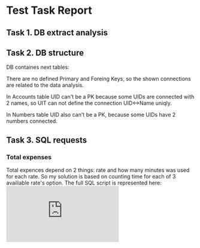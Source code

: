 <h1>Test Task Report </h1>

## Task 1. DB extract analysis



## Task 2. DB structure

DB containes next tables: 

There are no defined Primary and Foreing Keys, so the shown connections are related to the data analysis.

In Accounts table UID can't be a PK because some UIDs are connected with 2 names, so UIT can not define the connection UID<->Name uniqly.

In Numbers table UID also can't be a PK, because some UIDs have 2 numbers connected.


## Task 3. SQL requests 
### Total expenses
Total expences depend on 2 things: rate and how many minutes was used for each rate.
So my solution is based on counting time for each of 3 availiable rate's option. The full SQL script is represented here: ![Image alt](https://github.com/andreevnapolly/test-task/raw/master/Total_expenses.sql)  
